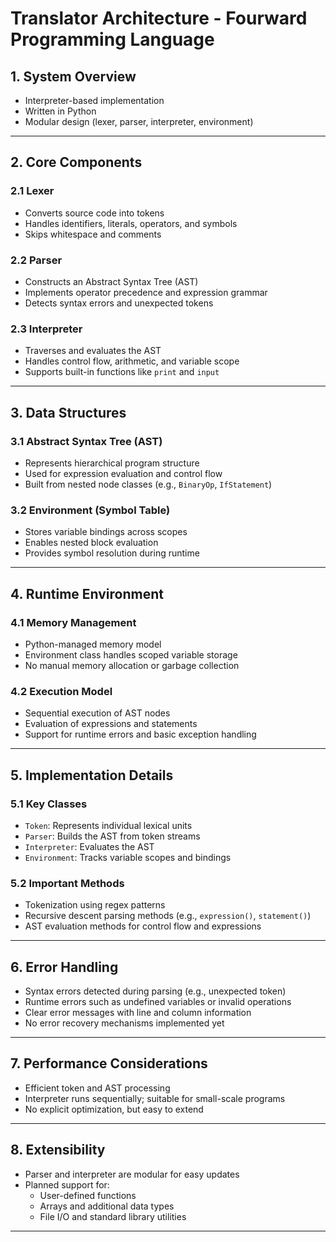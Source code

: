 # Translator Architecture - Fourward Programming Language

## 1. System Overview
- Interpreter-based implementation
- Written in Python
- Modular design (lexer, parser, interpreter, environment)

---

## 2. Core Components

### 2.1 Lexer
- Converts source code into tokens
- Handles identifiers, literals, operators, and symbols
- Skips whitespace and comments

### 2.2 Parser
- Constructs an Abstract Syntax Tree (AST)
- Implements operator precedence and expression grammar
- Detects syntax errors and unexpected tokens

### 2.3 Interpreter
- Traverses and evaluates the AST
- Handles control flow, arithmetic, and variable scope
- Supports built-in functions like `print` and `input`

---

## 3. Data Structures

### 3.1 Abstract Syntax Tree (AST)
- Represents hierarchical program structure
- Used for expression evaluation and control flow
- Built from nested node classes (e.g., `BinaryOp`, `IfStatement`)

### 3.2 Environment (Symbol Table)
- Stores variable bindings across scopes
- Enables nested block evaluation
- Provides symbol resolution during runtime

---

## 4. Runtime Environment

### 4.1 Memory Management
- Python-managed memory model
- Environment class handles scoped variable storage
- No manual memory allocation or garbage collection

### 4.2 Execution Model
- Sequential execution of AST nodes
- Evaluation of expressions and statements
- Support for runtime errors and basic exception handling

---

## 5. Implementation Details

### 5.1 Key Classes
- `Token`: Represents individual lexical units
- `Parser`: Builds the AST from token streams
- `Interpreter`: Evaluates the AST
- `Environment`: Tracks variable scopes and bindings

### 5.2 Important Methods
- Tokenization using regex patterns
- Recursive descent parsing methods (e.g., `expression()`, `statement()`)
- AST evaluation methods for control flow and expressions

---

## 6. Error Handling
- Syntax errors detected during parsing (e.g., unexpected token)
- Runtime errors such as undefined variables or invalid operations
- Clear error messages with line and column information
- No error recovery mechanisms implemented yet

---

## 7. Performance Considerations
- Efficient token and AST processing
- Interpreter runs sequentially; suitable for small-scale programs
- No explicit optimization, but easy to extend

---

## 8. Extensibility
- Parser and interpreter are modular for easy updates
- Planned support for:
  - User-defined functions
  - Arrays and additional data types
  - File I/O and standard library utilities

---
